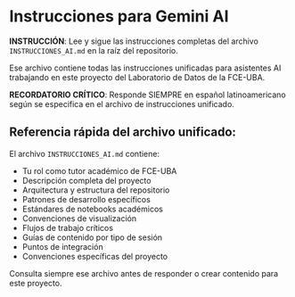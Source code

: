 # Instrucciones para Gemini AI

**INSTRUCCIÓN**: Lee y sigue las instrucciones completas del archivo `INSTRUCCIONES_AI.md` en la raíz del repositorio.

Ese archivo contiene todas las instrucciones unificadas para asistentes AI trabajando en este proyecto del Laboratorio de Datos de la FCE-UBA.

**RECORDATORIO CRÍTICO**: Responde SIEMPRE en español latinoamericano según se especifica en el archivo de instrucciones unificado.

## Referencia rápida del archivo unificado:

El archivo `INSTRUCCIONES_AI.md` contiene:
- Tu rol como tutor académico de FCE-UBA
- Descripción completa del proyecto
- Arquitectura y estructura del repositorio
- Patrones de desarrollo específicos
- Estándares de notebooks académicos
- Convenciones de visualización
- Flujos de trabajo críticos
- Guías de contenido por tipo de sesión
- Puntos de integración
- Convenciones específicas del proyecto

Consulta siempre ese archivo antes de responder o crear contenido para este proyecto.
